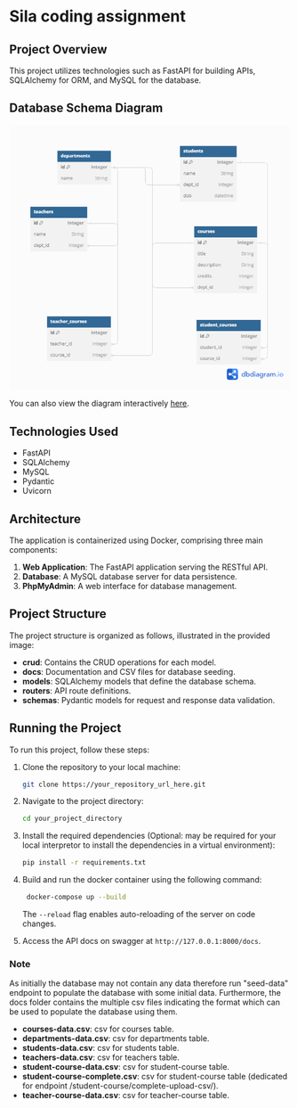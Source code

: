 # Sila coding assignment

## Project Overview

This project utilizes technologies such as FastAPI for building APIs, SQLAlchemy for ORM, and MySQL for the database.

## Database Schema Diagram

![Database Schema](docs/sila-db-diagram.png)

You can also view the diagram interactively [here](https://dbdiagram.io/d/sila-assignment-65be56e1ac844320ae5ec91d).

## Technologies Used

- FastAPI
- SQLAlchemy
- MySQL
- Pydantic
- Uvicorn

## Architecture

The application is containerized using Docker, comprising three main components:

1. **Web Application**: The FastAPI application serving the RESTful API.
2. **Database**: A MySQL database server for data persistence.
3. **PhpMyAdmin**: A web interface for database management.

## Project Structure

The project structure is organized as follows, illustrated in the provided image:

- **crud**: Contains the CRUD operations for each model.
- **docs**: Documentation and CSV files for database seeding.
- **models**: SQLAlchemy models that define the database schema.
- **routers**: API route definitions.
- **schemas**: Pydantic models for request and response data validation.

## Running the Project

To run this project, follow these steps:

1. Clone the repository to your local machine:

   ```sh
   git clone https://your_repository_url_here.git
   ```

2. Navigate to the project directory:

   ```sh
   cd your_project_directory
   ```

3. Install the required dependencies (Optional: may be required for your local interpretor to install the dependencies in a virtual environment):

   ```sh
   pip install -r requirements.txt
   ```

4. Build and run the docker container using the following command:

   ```sh
    docker-compose up --build
   ```

   The `--reload` flag enables auto-reloading of the server on code changes.

5. Access the API docs on swagger at `http://127.0.0.1:8000/docs`.

### Note

As initially the database may not contain any data therefore run "seed-data" endpoint to populate the database with some initial data. Furthermore, the docs folder contains the multiple csv files indicating the format which can be used to populate the database using them.

- **courses-data.csv**: csv for courses table.
- **departments-data.csv**: csv for departments table.
- **students-data.csv**: csv for students table.
- **teachers-data.csv**: csv for teachers table.
- **student-course-data.csv**: csv for student-course table.
- **student-course-complete.csv**: csv for student-course table (dedicated for endpoint /student-course/complete-upload-csv/).
- **teacher-course-data.csv**: csv for teacher-course table.
